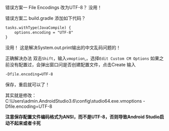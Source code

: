 错误方案一
File Encodings 改为UTF-8？
没用！

错误方案二
build.gradle 添加如下代码？
```xml
tasks.withType(JavaCompile) {
    options.encoding = "UTF-8"
}
```
没用！ 这是解决System.out.print输出的中文乱码问题的！


正确解决办法
双击`Shift`，输入`vmoption`,，选择`Edit Custom CM Options`
如果之前没有配置过，会弹出窗口问是否创建配置文件，点击Create
输入
```xml
-Dfile.encoding=UTF-8
```
保存，重启就可以了！


其实就是修改：C:\Users\admin\.AndroidStudio3.6\config\studio64.exe.vmoptions 
-Dfile.encoding=UTF-8

**注意保存配置文件编码格式为ANSI，而不是UTF-8，否则导致Android Studio启动不起来或者卡死**